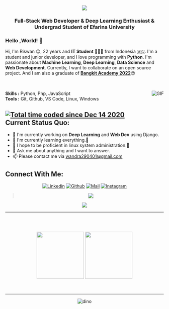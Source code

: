 <h1 align="center">
  <a href="https://sunguoqi.com/">
    <img src="https://readme-typing-svg.demolab.com?lines=Fransiskus Riswan;Indra Simbolon!&center=true&size=27">
  </a>
</h1>
<h3 align="center">Full-Stack Web Developer<span color="blue"> & </span>Deep Learning Enthusiast <span color="blue"> & </span> Undergrad Student of Efarina University</h3>

### Hello ,World! 👋

Hi, I'm Riswan 😉, 22 years and **IT Student** 👨🏻‍💻 from Indonesia 🇲🇨. I'm a student and junior developer, and I love programming with **Python**. I'm passionate about **Machine Learning**, **Deep Learning**, **Data Science** and **Web Development**. Currently, I want to collaborate on an open source project. And I am also a graduate of <a href='https://drive.google.com/file/d/1kTuqTDPsrqYYO4eAO--z8RpGMjCoLmLB/view?usp=drive_link'>**Bangkit Academy 2022**</a>😉
</br>
</br>
</br>

<img align="right" alt="GIF" src="https://media.giphy.com/media/iIqmM5tTjmpOB9mpbn/giphy.gif"/>


**Skills :** Python, Php, JavaScript
</br>
**Tools :** Git, Github, VS Code, Linux, Windows

<a href="https://wakatime.com/@04eb5b5a-63a9-400c-8e11-d6fe06d2cf50"><img src="https://wakatime.com/badge/user/04eb5b5a-63a9-400c-8e11-d6fe06d2cf50.svg" alt="Total time coded since Dec 14 2020" /></a>
<br>
**Current Status Quo:**
----

* 🔭 I'm currently working on **Deep Learning** and **Web Dev** using Django.
* 🌱 I'm currently learning everything.🤣
* 🤔 I hope to be proficient in linux system administration.🐧
* 💬 Ask me about anything and I want to answer.
* 📫 Please contact me via wandra290401@gmail.com



<h2 align="left">Connect With Me:</h2>

<div align=center>

[![Linkedin](https://img.shields.io/badge/LinkedIn-0077B5?style=for-the-badge&logo=linkedin&logoColor=white)](https://www.linkedin.com/in/wan29/)
[![Github](https://img.shields.io/badge/GitHub-100000?style=for-the-badge&logo=github&logoColor=white)](https://github.com/riswan29)
[![Mail](https://img.shields.io/badge/Gmail-D14836?style=for-the-badge&logo=gmail&logoColor=white)](mailto:wandra290401@gmail.com)
[![Instagram](https://img.shields.io/badge/Instagram-E4405F?style=for-the-badge&logo=instagram&logoColor=white)](https://www.instagram.com/fris.wann/)

</div>

><div align="center"><img src="https://quotes-github-readme.vercel.app/api?type=horizontal&theme=dark"></div>
<div align="center"><img src="https://cdn.jsdelivr.net/gh/sun0225SUN/photos/images/202110311924844.png" /></div>

-----


 <br>
 <br>
 <p align="center">
  <img height="150" src="https://github-readme-stats-eight-theta.vercel.app/api/top-langs/?username=riswan29&layout=compact&langs_count=8&theme=dracula"/>

  <img height="150" src="https://github-readme-stats-eight-theta.vercel.app/api?username=riswan29&show_icons=true&theme=dracula&include_all_commits=true&count_private=true"/>
  </P><br>





----------------

<div align=center>

![dino](https://gitee.com/skykeyjoker/PicCloud/raw/master/img/dino.gif)

</div>
